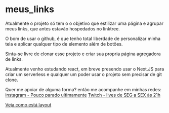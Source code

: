 # meus_links
Atualmente o projeto só tem o o objetivo que estilizar uma página e agrupar meus links, que antes estavão hospedados no linktree.

O bom de usar o github, é que tenho total liberdade de personalizar minha tela e aplicar qualquer tipo de elemento além de botões.

Sinta-se livre de clonar esse projeto e criar sua propria página agregadora de links.

Atualmente venho estudando react, em breve presendo usar o Next.JS para criar um serverless e qualquer um poder usar o projeto sem precisar de git clone.
 
Quer me apoiar de alguma forma? então me acompanhe em minhas redes:
[instagram - Pouco parado ultimamente](https://www.instagram.com/fcsneto/)
[Twitch - lives de SEG a SEX às 21h](https://www.twitch.tv/fcsneto)

[Veja como está layout](http://fcsneto.tk/)
